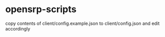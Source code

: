 # opensrp-scripts

copy contents of client/config.example.json to client/config.json and edit accordingly